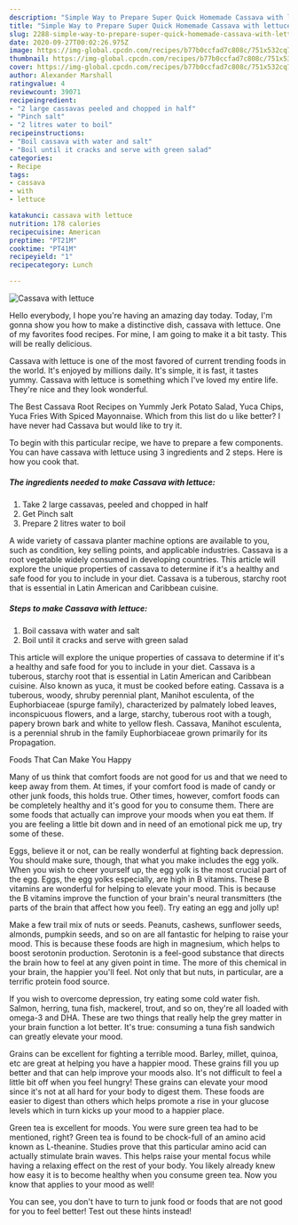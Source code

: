 ```yaml
---
description: "Simple Way to Prepare Super Quick Homemade Cassava with lettuce"
title: "Simple Way to Prepare Super Quick Homemade Cassava with lettuce"
slug: 2288-simple-way-to-prepare-super-quick-homemade-cassava-with-lettuce
date: 2020-09-27T00:02:26.975Z
image: https://img-global.cpcdn.com/recipes/b77b0ccfad7c808c/751x532cq70/cassava-with-lettuce-recipe-main-photo.jpg
thumbnail: https://img-global.cpcdn.com/recipes/b77b0ccfad7c808c/751x532cq70/cassava-with-lettuce-recipe-main-photo.jpg
cover: https://img-global.cpcdn.com/recipes/b77b0ccfad7c808c/751x532cq70/cassava-with-lettuce-recipe-main-photo.jpg
author: Alexander Marshall
ratingvalue: 4
reviewcount: 39071
recipeingredient:
- "2 large cassavas peeled and chopped in half"
- "Pinch salt"
- "2 litres water to boil"
recipeinstructions:
- "Boil cassava with water and salt"
- "Boil until it cracks and serve with green salad"
categories:
- Recipe
tags:
- cassava
- with
- lettuce

katakunci: cassava with lettuce 
nutrition: 178 calories
recipecuisine: American
preptime: "PT21M"
cooktime: "PT41M"
recipeyield: "1"
recipecategory: Lunch

---
```



![Cassava with lettuce](https://img-global.cpcdn.com/recipes/b77b0ccfad7c808c/751x532cq70/cassava-with-lettuce-recipe-main-photo.jpg)

Hello everybody, I hope you're having an amazing day today. Today, I'm gonna show you how to make a distinctive dish, cassava with lettuce. One of my favorites food recipes. For mine, I am going to make it a bit tasty. This will be really delicious.

Cassava with lettuce is one of the most favored of current trending foods in the world. It's enjoyed by millions daily. It's simple, it is fast, it tastes yummy. Cassava with lettuce is something which I've loved my entire life. They're nice and they look wonderful.

The Best Cassava Root Recipes on Yummly Jerk Potato Salad, Yuca Chips, Yuca Fries With Spiced Mayonnaise. Which from this list do u like better? I have never had Cassava but would like to try it.


To begin with this particular recipe, we have to prepare a few components. You can have cassava with lettuce using 3 ingredients and 2 steps. Here is how you cook that.

<!--inarticleads1-->

##### The ingredients needed to make Cassava with lettuce:

1. Take 2 large cassavas, peeled and chopped in half
1. Get Pinch salt
1. Prepare 2 litres water to boil


A wide variety of cassava planter machine options are available to you, such as condition, key selling points, and applicable industries. Cassava is a root vegetable widely consumed in developing countries. This article will explore the unique properties of cassava to determine if it&#39;s a healthy and safe food for you to include in your diet. Cassava is a tuberous, starchy root that is essential in Latin American and Caribbean cuisine. 

<!--inarticleads2-->

##### Steps to make Cassava with lettuce:

1. Boil cassava with water and salt
1. Boil until it cracks and serve with green salad


This article will explore the unique properties of cassava to determine if it&#39;s a healthy and safe food for you to include in your diet. Cassava is a tuberous, starchy root that is essential in Latin American and Caribbean cuisine. Also known as yuca, it must be cooked before eating. Cassava is a tuberous, woody, shruby perennial plant, Manihot esculenta, of the Euphorbiaceae (spurge family), characterized by palmately lobed leaves, inconspicuous flowers, and a large, starchy, tuberous root with a tough, papery brown bark and white to yellow flesh. Cassava, Manihot esculenta, is a perennial shrub in the family Euphorbiaceae grown primarily for its Propagation. 

Foods That Can Make You Happy


Many of us think that comfort foods are not good for us and that we need to keep away from them. At times, if your comfort food is made of candy or other junk foods, this holds true. Other times, however, comfort foods can be completely healthy and it's good for you to consume them. There are some foods that actually can improve your moods when you eat them. If you are feeling a little bit down and in need of an emotional pick me up, try some of these.

Eggs, believe it or not, can be really wonderful at fighting back depression. You should make sure, though, that what you make includes the egg yolk. When you wish to cheer yourself up, the egg yolk is the most crucial part of the egg. Eggs, the egg yolks especially, are high in B vitamins. These B vitamins are wonderful for helping to elevate your mood. This is because the B vitamins improve the function of your brain's neural transmitters (the parts of the brain that affect how you feel). Try eating an egg and jolly up!

Make a few trail mix of nuts or seeds. Peanuts, cashews, sunflower seeds, almonds, pumpkin seeds, and so on are all fantastic for helping to raise your mood. This is because these foods are high in magnesium, which helps to boost serotonin production. Serotonin is a feel-good substance that directs the brain how to feel at any given point in time. The more of this chemical in your brain, the happier you'll feel. Not only that but nuts, in particular, are a terrific protein food source.

If you wish to overcome depression, try eating some cold water fish. Salmon, herring, tuna fish, mackerel, trout, and so on, they're all loaded with omega-3 and DHA. These are two things that really help the grey matter in your brain function a lot better. It's true: consuming a tuna fish sandwich can greatly elevate your mood. 

Grains can be excellent for fighting a terrible mood. Barley, millet, quinoa, etc are great at helping you have a happier mood. These grains fill you up better and that can help improve your moods also. It's not difficult to feel a little bit off when you feel hungry! These grains can elevate your mood since it's not at all hard for your body to digest them. These foods are easier to digest than others which helps promote a rise in your glucose levels which in turn kicks up your mood to a happier place.

Green tea is excellent for moods. You were sure green tea had to be mentioned, right? Green tea is found to be chock-full of an amino acid known as L-theanine. Studies prove that this particular amino acid can actually stimulate brain waves. This helps raise your mental focus while having a relaxing effect on the rest of your body. You likely already knew how easy it is to become healthy when you consume green tea. Now you know that applies to your mood as well!

You can see, you don't have to turn to junk food or foods that are not good for you to feel better! Test out  these hints  instead!

